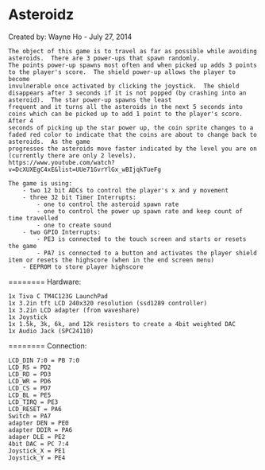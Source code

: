 Asteroidz
========
Created by: Wayne Ho - July 27, 2014
 
 	The object of this game is to travel as far as possible while avoiding asteroids.  There are 3 power-ups that spawn randomly.
 	The points power-up spawns most often and when picked up adds 3 points to the player's score.  The shield power-up allows the player to become
 	invulnerable once activated by clicking the joystick.  The shield disappears after 3 seconds if it is not popped (by crashing into an asteroid).  The star power-up spawns the least
 	frequent and it turns all the asteroids in the next 5 seconds into coins which can be picked up to add 1 point to the player's score.  After 4
    seconds of picking up the star power up, the coin sprite changes to a faded red color to indicate that the coins are about to change back to asteroids.  As the game
    progresses the asteroids move faster indicated by the level you are on (currently there are only 2 levels).
    https://www.youtube.com/watch?v=DcXUXEgC4xE&list=UUe71GvrYlGx_wBIjqkTueFg
 
 	The game is using:
 		- two 12 bit ADCs to control the player's x and y movement
 		- three 32 bit Timer Interrupts:
 			- one to control the asteroid spawn rate
 			- one to control the power up spawn rate and keep count of time travelled
 			- one to create sound
 		- two GPIO Interrupts:
 			- PE3 is connected to the touch screen and starts or resets the game
 			- PA7 is connected to a button and activates the player shield item or resets the highscore (when in the end screen menu)
 		- EEPROM to store player highscore
 
 
========
    Hardware:
 
    1x Tiva C TM4C123G LaunchPad
    1x 3.2in tft LCD 240x320 resolution (ssd1289 controller)
    1x 3.2in LCD adapter (from waveshare)
    1x Joystick
    1x 1.5k, 3k, 6k, and 12k resistors to create a 4bit weighted DAC
    1x Audio Jack (SPC24110)
 
========
   Connection:
 
  	LCD_DIN 7:0 = PB 7:0
    LCD_RS = PD2
    LCD_RD = PD3
    LCD_WR = PD6
    LCD_CS = PD7
    LCD_BL = PE5
    LCD_TIRQ = PE3
    LCD_RESET = PA6
    Switch = PA7
    adapter DEN = PE0
    adapter DDIR = PA6
    adaper DLE = PE2
    4bit DAC = PC 7:4
    Joystick_X = PE1
    Joystick_Y = PE4
